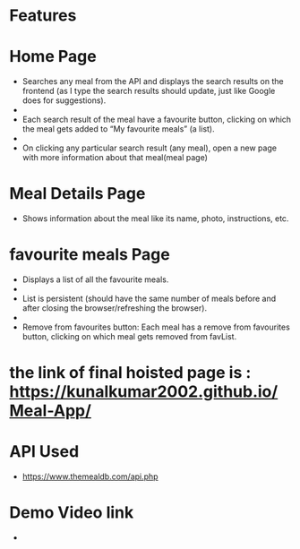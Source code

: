 # Features 
# Home Page
- Searches any meal from the API and displays the search results on the frontend (as I type the search results should update, just like Google does for suggestions).
- 
- Each search result of the meal  have a favourite button, clicking on which the meal gets  added to “My favourite meals” (a list).
- 
- On clicking any particular search result (any meal), open a new page with more information about that meal(meal page)

# Meal Details Page

- Shows information about the meal like its name, photo, instructions, etc.

# favourite meals Page

- Displays a list of all the favourite meals.
- 
- List is persistent (should have the same number of meals before and after closing the browser/refreshing the browser).
- 
- Remove from favourites button: Each meal has a remove from favourites button, clicking on which meal gets removed from favList.

# the link of final hoisted page is : https://kunalkumar2002.github.io/Meal-App/

# API Used
- https://www.themealdb.com/api.php

# Demo Video link
- 
